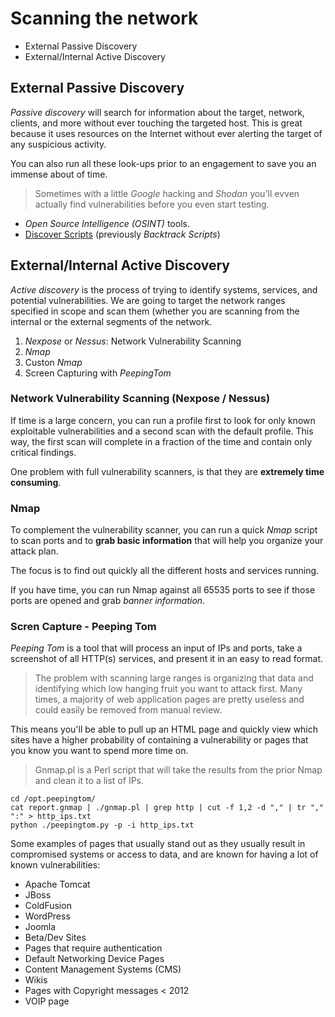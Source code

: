 # Scanning the network

* External Passive Discovery
* External/Internal Active Discovery

## External Passive Discovery

*Passive discovery* will search for information about the target, network, clients, and more without ever touching the targeted host. This is great because it uses resources on the Internet without ever alerting the target of any suspicious activity.

You can also run all these look-ups prior to an engagement to save you an immense about of time.

> Sometimes with a little *Google* hacking and *Shodan* you'll evven actually find vulnerabilities before you even start testing.

* *Open Source Intelligence (OSINT)* tools.
* [Discover Scripts](../tools/discover-scripts) (previously *Backtrack Scripts*)

## External/Internal Active Discovery

*Active discovery* is the process of trying to identify systems, services, and potential vulnerabilities. We are going to target the network ranges specified in scope and scan them (whether you are scanning from the internal or the external segments of the network.

1. *Nexpose* or *Nessus*: Network Vulnerability Scanning
2. *Nmap*
3. Custon *Nmap*
4. Screen Capturing with *PeepingTom*

### Network Vulnerability Scanning (Nexpose / Nessus)

If time is a large concern, you can run a profile first to look for only known exploitable vulnerabilities and a second scan with the default profile. This way, the first scan will complete in a fraction of the time and contain only critical findings.

One problem with full vulnerability scanners, is that they are **extremely time consuming**.

### Nmap

To complement the vulnerability scanner, you can run a quick *Nmap* script to scan ports and to **grab basic information** that will help you organize your attack plan.

The focus is to find out quickly all the different hosts and services running.

If you have time, you can run Nmap against all 65535 ports to see if those ports are opened and grab *banner information*.

### Scren Capture - Peeping Tom

*Peeping Tom* is a tool that will process an input of IPs and ports, take a screenshot of all HTTP(s) services, and present it in an easy to read format.

> The problem with scanning large ranges is organizing that data and identifying which low hanging fruit you want to attack first. Many times, a majority of web application pages are pretty useless and could easily be removed from manual review.

This means you'll be able to pull up an HTML page and quickly view which sites have a higher probability of containing a vulnerability or pages that you know you want to spend more time on.

> Gnmap.pl is a Perl script that will take the results from the prior Nmap and clean it to a list of IPs.

```
cd /opt.peepingtom/
cat report.gnmap | ./gnmap.pl | grep http | cut -f 1,2 -d "," | tr "," ":" > http_ips.txt
python ./peepingtom.py -p -i http_ips.txt
```

Some examples of pages that usually stand out as they usually result in compromised systems or access to data, and are known for having a lot of known vulnerabilities:

* Apache Tomcat
* JBoss
* ColdFusion
* WordPress
* Joomla
* Beta/Dev Sites
* Pages that require authentication
* Default Networking Device Pages
* Content Management Systems (CMS)
* Wikis
* Pages with Copyright messages < 2012
* VOIP page
